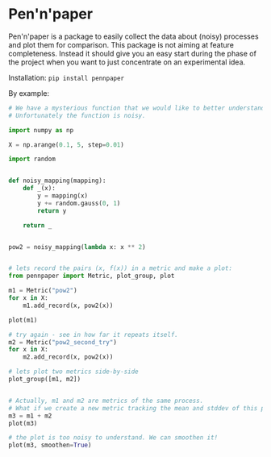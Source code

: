 # Pen'n'paper

Pen'n'paper is a package to easily collect the data about (noisy) processes and plot them for comparison. This package is not aiming at feature completeness. Instead it should give you an easy start during the phase of the project when you want to just concentrate on an experimental idea.

Installation:
`pip install pennpaper`


By example:

```python
# We have a mysterious function that we would like to better understand on the interval [0.1, 5.].
# Unfortunately the function is noisy.

import numpy as np

X = np.arange(0.1, 5, step=0.01)

import random


def noisy_mapping(mapping):
    def _(x):
        y = mapping(x)
        y += random.gauss(0, 1)
        return y

    return _


pow2 = noisy_mapping(lambda x: x ** 2)


# lets record the pairs (x, f(x)) in a metric and make a plot:
from pennpaper import Metric, plot_group, plot

m1 = Metric("pow2")
for x in X:
    m1.add_record(x, pow2(x))

plot(m1)

# try again - see in how far it repeats itself.
m2 = Metric("pow2_second_try")
for x in X:
    m2.add_record(x, pow2(x))

# lets plot two metrics side-by-side
plot_group([m1, m2])


# Actually, m1 and m2 are metrics of the same process. 
# What if we create a new metric tracking the mean and stddev of this process?
m3 = m1 + m2
plot(m3)

# the plot is too noisy to understand. We can smoothen it!
plot(m3, smoothen=True)
```

